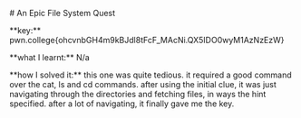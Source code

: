 \# An Epic File System Quest



\*\*key:\*\* pwn.college{ohcvnbGH4m9kBJdl8tFcF\_MAcNi.QX5IDO0wyM1AzNzEzW}



\*\*what I learnt:\*\* N/a



\*\*how I solved it:\*\* this one was quite tedious. it required a good command over the cat, ls and cd commands. after using the initial clue, it was just navigating through the directories and fetching files, in ways the hint specified. after a lot of navigating, it finally gave me the key.

